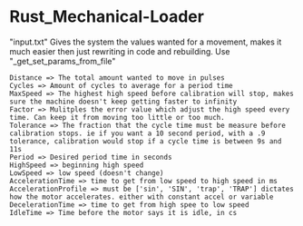 # Rust_Mechanical-Loader

"input.txt"
    Gives the system the values wanted for a movement, makes it much easier then just rewriting in code and 
    rebuilding. Use "_get_set_params_from_file"

    Distance => The total amount wanted to move in pulses
    Cycles => Amount of cycles to average for a period time
    MaxSpeed => The highest high speed before calibration will stop, makes sure the machine doesn't keep getting faster to infinity
    Factor => Mulitples the error value which adjust the high speed every time. Can keep it from moving too little or too much. 
    Tolerance => The fraction that the cycle time must be measure before calibration stops. ie if you want a 10 second period, with a .9 tolerance, calibration would stop if a cycle time is between 9s and 11s
    Period => Desired period time in seconds
    HighSpeed => beginning high speed
    LowSpeed => low speed (doesn't change)
    AccelerationTime => time to get from low speed to high speed in ms
    AccelerationProfile => must be ['sin', 'SIN', 'trap', 'TRAP'] dictates how the motor accelerates. either with constant accel or variable 
    DecelerationTime => time to get from high spee to low speed
    IdleTime => Time before the motor says it is idle, in cs